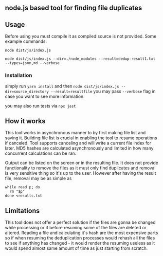 
## node.js based tool for finding file duplicates


## Usage
Before using you must compile it as compiled source is not provided. Some example commands:

`node dist/js/index.js`

`node dist/js/index.js --dir=./node_modules --result=dedup-result1.txt --types=json,md --verbose`

### Installation
simply run ```yarn install``` and then
```node dist/js/index.js --dir=source_directory --result=resultfile```
you may pass ```--verbose``` flag in case you want to see more information.

you may also run tests via ```npx jest```

## How it works
This tool works in asynchronous manner to by first making file list and saving it. Building file list is crucial in enabling the tool to resume operations if canceled.
Tool supports canceling and will write a current file index for later. MD5 hashes are calculated asynchronously and limited in how many concurrent calculations can be ran.

Output can be listed on the screen or in the resulting file. It does not provide functionality to remove the files as it must only find duplicates and removal is very sensitive thing so it's up to the user. However after having the result file, removal may be as simple as
```
while read p; do
  rm "$p"
done <results.txt
```
## Limitations
This tool does not offer a perfect solution if the files are gonna be changed while processing or if before resuming some of the files are deleted or altered. Reading a file and calculating it's hash are the most expensive parts so if when resuming the deduplication processes would rehash all the files to see if anything has changed - it would render the resuming useless as it would spend almost same amount of time as just starting from scratch.

